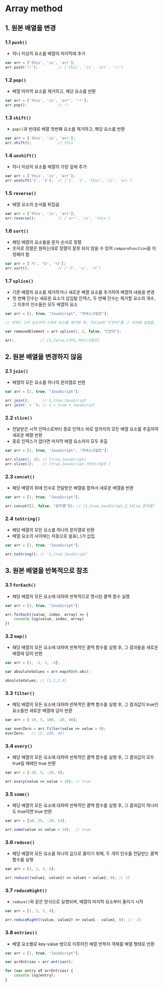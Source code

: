 # Array method

## 1. 원본 배열을 변경

### 1.1 `push()`

- 하나 이상의 요소를 배열의 마지막에 추가

```javascript
var arr = ['this', 'is', 'arr'];
arr.push('!!');			// ['this', 'is', 'arr', '!!']
```

### 1.2 `pop()`

- 배열 마지막 요소를 제거하고, 해당 요소를 반환

```javascript
var arr = ['this', 'is', 'arr', '!!'];
arr.pop();				// !!
```

### 1.3 `shift()`

- `pop()`과 반대로 배열 첫번째 요소를 제거하고, 해당 요소를 반환

```javascript
var arr = ['this', 'is', 'arr'];
arr.shift();			// this
```

### 1.4 `unshift()`

- 하나 이상의 요소를 배열의 가장 앞에 추가

```javascript
var arr = ['this', 'is', 'arr'];
arr.unshift('1', '2');	// ['1', '2', 'this', 'is', 'arr']
```

### 1.5 `reverse()`

- 배열 요소의 순서를 뒤집음

```javascript
var arr = ['this', 'is', 'arr'];
arr.reverse();			// ['arr', 'is', 'this']
```

### 1.6 `sort()`

- 해당 배열의 요소들을 문자 순서로 정렬
- 숫자로 정렬은 원하는대로 정렬이 잘못 되지 않을 수 있어 `compareFunction`을  지정해야 함

```javascript
var arr = ['가', '다', '나'];
arr.sort();				// ['가', '나', '다']
```

### 1.7 `splice()`

- 기존 배열의 요소를 제거하거나 새로운 배열 요소를 추가하여 배열의 내용을 변경
- 첫 번째 인수는 새로운 요소가 삽입될 인덱스, 두 번째 인수는 제거할 요소의 개수, 그 이후의 인수들은 모두 배열의 요소

```javascript
var arr = [1, true, "JavaScript", "자바스크립트"];

// 인덱스 1의 요소부터 2개의 요소를 제거한 후, false와 "C언어"를 그 자리에 삽입함.

var removedElement = arr.splice(1, 2, false, "C언어");

arr;            // [1,false,C언어,자바스크립트]
```

## 2. 원본 배열을 변경하지 않음

### 2.1 `join()`

- 배열의 모든 요소를 하나의 문자열로 반환

```javascript
var arr = [1, true, "JavaScript"];

arr.join();      // 1,true,JavaScript
arr.join(' + '); // 1 + true + JavaScript
```

### 2.2 `slice()`

- 전달받은 시작 인덱스로부터 종료 인덱스 바로 앞까지의 모든 배열 요소를 추출하여 새로운 배열 반환
- 종료 인덱스가 없다면 마지막 배열 요소까지 모두 추출

```javascript
var arr = [1, true, "JavaScript", "자바스크립트"];

arr.slice(1, 3); // [true,JavaScript]
arr.slice(1);    // [true,JavaScript,자바스크립트 ]
```

### 2.3 `concat()`

- 해당 배열의 뒤에 인수로 전달받은 배열을 합쳐서 새로운 배열을 반환

```javascript
var arr = [1, true, "JavaScript"];

arr.concat([2, false, "문자열"]); // [1,true,JavaScript,2,false,문자열]
```

### 2.4 `toString()`

- 해당 배열의 모든 요소를 하나의 문자열로 반환
- 배열 요소의 사이에는 자동으로 쉼표(`,`)가 삽입

```javascript
var arr = [1, true, "JavaScript"];

arr.toString(); // '1,true,JavaScript'
```

## 3. 원본 배열을 반복적으로 참조

### 3.1 `forEach()`

- 해당 배열의 모든 요소에 대하여 반복적으로 명시된 콜백 함수 실행

```javascript
var arr = [1, true, "JavaScript"];

arr.forEach((value, index, array) => {
    console.log(value, index, array)
})
```

### 3.2 `map()`

- 해당 배열의 모든 요소에 대하여 반복적인 콜백  함수를 실행 후, 그 결과들을 새로운 배열에 담아 반환

```javascript
var arr = [1, -2, 3, -4];

var absoluteValues = arr.map(Math.abs);

absoluteValues; // [1,2,3,4]
```

### 3.3 `filter()`

- 해당 배열의 모든 요소에 대하여 반복적인 콜백 함수를 실행 후, 그 결과값이 true인 요소들만 새로운 배열에 담아 반환

```javascript
var arr = [-10, 5, 100, -20, 40];

var overZero = arr.filter(value => value > 0);
overZero;	// [5, 100, 40]
```

### 3.4 `every()`

- 해당 배열의 모든 요소에 대하여 반복적인 콜백 함수를 실행 후,  그 결과값이 모두 true일 때에만 true 반환

```javascript
var arr = [-10, 5, -20, 4];

arr.every(value => value < 10); // true
```

### 3.5 `some()`

- 해당 배열의 모든 요소에 대하여 반복적인 콜백 함수를 실행 후,  그 결과값이 하나라도 true이면 true 반환

```javascript
var arr = [10, 25, -20, 14];

arr.some(value => value < 10);	// true
```

### 3.6 `reduce()`

- 해당 배열의 모든 요소를 하나의 값으로 줄이기 위해, 두 개의 인수를 전달받는 콜백 함수를 실행

```javascript
var arr = [1, 2, 3, 4];

arr.reduce((value1, value2) => value1 + value2, 0);	// 15
```

### 3.7 `reduceRight()`

- `reduce()`와 같은 방식으로 실행되며, 배열의 마지막 요소부터 줄이기 시작

```javascript
var arr = [1, 2, 3, 4];

arr.reduceRight((value, value2) => value1 - value2, 0);	// -15
```

### 3.8 `entries()`

- 배열 요소별로 key-value 쌍으로 이루어진 배열 반복자 객체를 배열 형태로 반환

```javascript
var arr = [1, true, "JavaScript"];

var arrEntries = arr.entries();

for (var entry of arrEntries) {
    console.log(entry);
}
```

